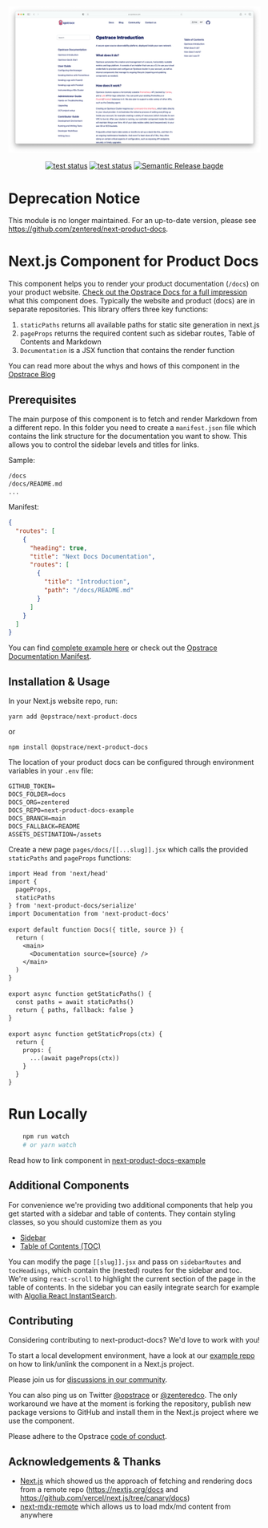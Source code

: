 <p align="center">
  <img src="assets/opstrace-docs.png">
</p>

<p align="center">
  <a href="https://github.com/opstrace/next-product-docs/actions/workflows/publish.yml"><img alt="test status" src="https://github.com/opstrace/next-product-docs/actions/workflows/publish.yml/badge.svg" /></a>
  <a href="https://github.com/opstrace/next-product-docs/actions/workflows/test.yml"><img alt="test status" src="https://github.com/opstrace/next-product-docs/actions/workflows/test.yml/badge.svg" /></a>
  <a href="https://semantic-release.gitbook.io/semantic-release/"><img alt="Semantic Release bagde" src="https://img.shields.io/badge/%20%20%F0%9F%93%A6%F0%9F%9A%80-semantic--release-e10079.svg" /></a>
</p>

# Deprecation Notice

This module is no longer maintained. For an up-to-date version, please see https://github.com/zentered/next-product-docs.

# Next.js Component for Product Docs

This component helps you to render your product documentation (`/docs`) on your
product website.
[Check out the Opstrace Docs for a full impression](https://opstrace.com/docs)
what this component does. Typically the website and product (docs) are in
separate repositories. This library offers three key functions:

1. `staticPaths` returns all available paths for static site generation in
   next.js
2. `pageProps` returns the required content such as sidebar routes, Table of
   Contents and Markdown
3. `Documentation` is a JSX function that contains the render function

You can read more about the whys and hows of this component in the
[Opstrace Blog](http://opstrace.com/blog/product-documentation-with-nextjs)

## Prerequisites

The main purpose of this component is to fetch and render Markdown from a
different repo. In this folder you need to create a `manifest.json` file which
contains the link structure for the documentation you want to show. This allows
you to control the sidebar levels and titles for links.

Sample:

```
/docs
/docs/README.md
...
```

Manifest:

```json
{
  "routes": [
    {
      "heading": true,
      "title": "Next Docs Documentation",
      "routes": [
        {
          "title": "Introduction",
          "path": "/docs/README.md"
        }
      ]
    }
  ]
}
```

You can find
[complete example here](https://github.com/zentered/next-product-docs-example/blob/main/docs/manifest.json)
or check out the
[Opstrace Documentation Manifest](https://github.com/opstrace/opstrace/blob/main/docs/manifest.json).

## Installation & Usage

In your Next.js website repo, run:

    yarn add @opstrace/next-product-docs

or

    npm install @opstrace/next-product-docs

The location of your product docs can be configured through environment
variables in your `.env` file:

```
GITHUB_TOKEN=
DOCS_FOLDER=docs
DOCS_ORG=zentered
DOCS_REPO=next-product-docs-example
DOCS_BRANCH=main
DOCS_FALLBACK=README
ASSETS_DESTINATION=/assets
```

Create a new page `pages/docs/[[...slug]].jsx` which calls the provided
`staticPaths` and `pageProps` functions:

```
import Head from 'next/head'
import {
  pageProps,
  staticPaths
} from 'next-product-docs/serialize'
import Documentation from 'next-product-docs'

export default function Docs({ title, source }) {
  return (
    <main>
      <Documentation source={source} />
    </main>
  )
}

export async function getStaticPaths() {
  const paths = await staticPaths()
  return { paths, fallback: false }
}

export async function getStaticProps(ctx) {
  return {
    props: {
      ...(await pageProps(ctx))
    }
  }
}
```

# Run Locally

```bash
    npm run watch
    # or yarn watch
```

Read how to link component in
[next-product-docs-example](https://github.com/zentered/next-product-docs-example)

## Additional Components

For convenience we're providing two additional components that help you get
started with a sidebar and table of contents. They contain styling classes, so
you should customize them as you

- [Sidebar](https://github.com/zentered/next-product-docs-example/blob/main/components/Sidebar.jsx)
- [Table of Contents (TOC)](https://github.com/zentered/next-product-docs-example/blob/main/components/Toc.jsx)

You can modify the page `[[slug]].jsx` and pass on `sidebarRoutes` and
`tocHeadings`, which contain the (nested) routes for the sidebar and toc. We're
using `react-scroll` to highlight the current section of the page in the table
of contents. In the sidebar you can easily integrate search for example with
[Algolia React InstantSearch](https://www.algolia.com/doc/guides/building-search-ui/what-is-instantsearch/react/).

## Contributing

Considering contributing to next-product-docs? We'd love to work with you!

To start a local development environment, have a look at our
[example repo](https://github.com/zentered/next-product-docs-example/blob/main/package.json#L20)
on how to link/unlink the component in a Next.js project.

Please join us for
[discussions in our community](https://go.opstrace.com/community).

You can also ping us on Twitter [@opstrace](http://twitter.com/opstrace) or
[@zenteredco](http://twitter.com/zenteredco). The only workaround we have at the
moment is forking the repository, publish new package versions to GitHub and
install them in the Next.js project where we use the component.

Please adhere to the Opstrace
[code of conduct](https://github.com/opstrace/opstrace/blob/main/CODE_OF_CONDUCT.md).

## Acknowledgements & Thanks

- [Next.js](https://nextjs.org) which showed us the approach of fetching and
  rendering docs from a remote repo (https://nextjs.org/docs and
  https://github.com/vercel/next.js/tree/canary/docs)
- [next-mdx-remote](https://github.com/hashicorp/next-mdx-remote) which allows
  us to load mdx/md content from anywhere
